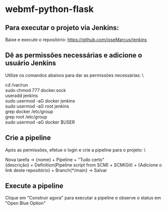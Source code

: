 # webmf-python-flask



## Para executar o projeto via Jenkins:

Baixe e execute o repositório: https://github.com/joseMarcus/jenkins 

## Dê as permissões necessárias e adicione o usuário Jenkins

Utilize os comandos abaixos para dar as permissões necessárias:  \

cd /var/run \
sudo chmod 777 docker.sock \
useradd jenkins \
sudo usermod -aG docker jenkins \
sudo usermod -aG root jenkins \
grep docker /etc/group \
grep root /etc/group \
sudo usermod -aG docker $USER

## Crie a pipeline

Após as permissões, efetue o login e crie a pipeline para o projeto:  \

Nova tarefa -> {nome} + Pipeline + "Tudo certo" \
{descrição} + Definition(Pipeline script from SCM) + SCM(Git) + {Adicione o link deste repositório} + Branch{*/main} -> Salvar

## Execute a pipeline
Clique em "Construir agora" para executar a pipeline e observe o status em "Open Blue Option" 


